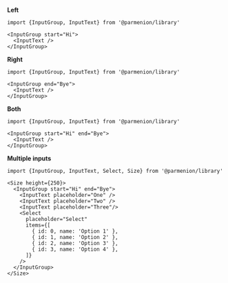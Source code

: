 **Left**

    import {InputGroup, InputText} from '@parmenion/library'

    <InputGroup start="Hi">
      <InputText />
    </InputGroup>

**Right**

    import {InputGroup, InputText} from '@parmenion/library'

    <InputGroup end="Bye">
      <InputText />
    </InputGroup>

**Both**

    import {InputGroup, InputText} from '@parmenion/library'

    <InputGroup start="Hi" end="Bye">
      <InputText />
    </InputGroup>

**Multiple inputs**

    import {InputGroup, InputText, Select, Size} from '@parmenion/library'

    <Size height={250}>
      <InputGroup start="Hi" end="Bye">
        <InputText placeholder="One" />
        <InputText placeholder="Two" />
        <InputText placeholder="Three"/>
        <Select
          placeholder="Select"
          items={[
            { id: 0, name: 'Option 1' },
            { id: 1, name: 'Option 2' },
            { id: 2, name: 'Option 3' },
            { id: 3, name: 'Option 4' },
          ]}
        />
      </InputGroup>
    </Size>
